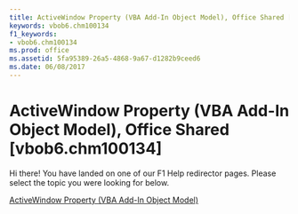 ```yaml
---
title: ActiveWindow Property (VBA Add-In Object Model), Office Shared [vbob6.chm100134]
keywords: vbob6.chm100134
f1_keywords:
- vbob6.chm100134
ms.prod: office
ms.assetid: 5fa95389-26a5-4868-9a67-d1282b9ceed6
ms.date: 06/08/2017
---
```



# ActiveWindow Property (VBA Add-In Object Model), Office Shared [vbob6.chm100134]

Hi there! You have landed on one of our F1 Help redirector pages. Please select the topic you were looking for below.

[ActiveWindow Property (VBA Add-In Object Model)](http://msdn.microsoft.com/library/ec90f760-53fa-9fcc-28fe-253d8996d418%28Office.15%29.aspx)

